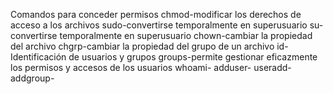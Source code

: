 Comandos para conceder permisos
chmod-modificar los derechos de acceso a los archivos
sudo-convertirse temporalmente en superusuario
su-convertirse temporalmente en superusuario
chown-cambiar la propiedad del archivo
chgrp-cambiar la propiedad del grupo de un archivo
id-Identificación de usuarios y grupos
groups-permite gestionar eficazmente los permisos y accesos de los usuarios
whoami-
adduser-
useradd-
addgroup-
